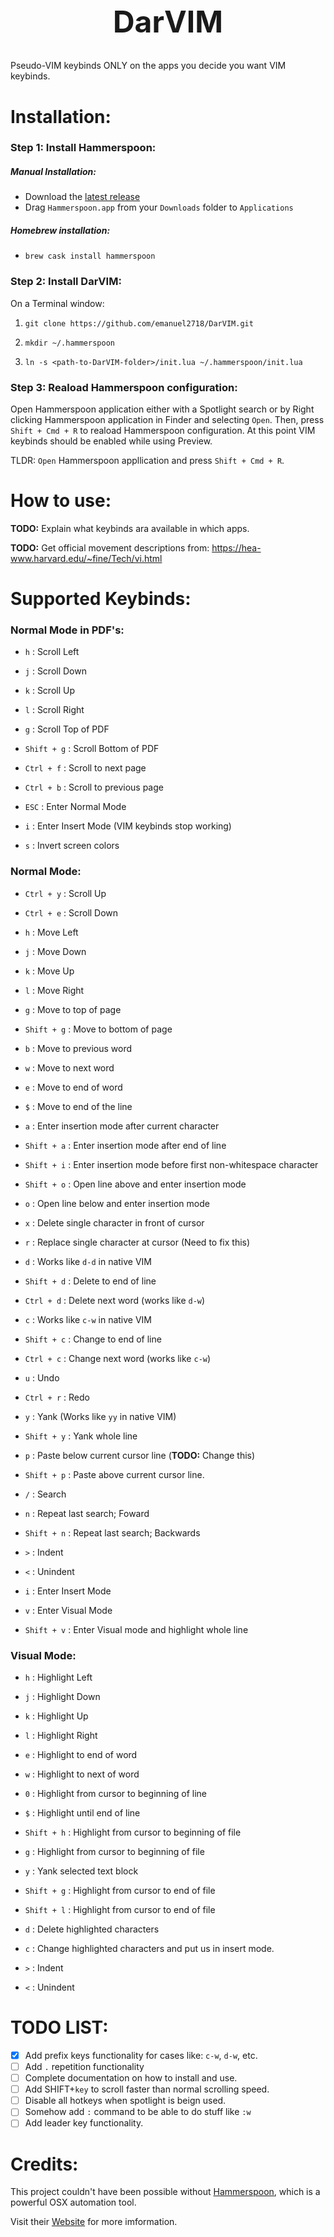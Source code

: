 <h1 align="center" style="font-size: 3rem;">
DarVIM
</h1>

Pseudo-VIM keybinds ONLY on the apps you decide you want VIM keybinds.


# Installation:

### Step 1: Install Hammerspoon:

##### Manual Installation:
 * Download the [latest release](https://github.com/Hammerspoon/hammerspoon/releases/latest)
 * Drag `Hammerspoon.app` from your `Downloads` folder to `Applications`

##### Homebrew installation:
  * `brew cask install hammerspoon`

### Step 2: Install DarVIM:
On a Terminal window:

1. `git clone https://github.com/emanuel2718/DarVIM.git`

2. `mkdir ~/.hammerspoon`

3. `ln -s <path-to-DarVIM-folder>/init.lua ~/.hammerspoon/init.lua`


### Step 3: Reaload Hammerspoon configuration:
Open Hammerspoon application either with a Spotlight search or by Right
clicking Hammerspoon application in Finder and selecting `Open`.
Then, press `Shift + Cmd + R` to reaload Hammerspoon configuration.
At this point VIM keybinds should be enabled while using Preview.

TLDR: `Open` Hammerspoon appllication and press `Shift + Cmd + R`.


# How to use:
**TODO:** Explain what keybinds ara available in which apps.

**TODO:** Get official movement descriptions from:
https://hea-www.harvard.edu/~fine/Tech/vi.html



# Supported Keybinds:

### Normal Mode in PDF's:
 * `h` : Scroll Left
 * `j` : Scroll Down
 * `k` : Scroll Up
 * `l` : Scroll Right
 * `g`   : Scroll Top of PDF
 * `Shift + g` : Scroll Bottom of PDF
 * `Ctrl + f` : Scroll to next page
 * `Ctrl + b` : Scroll to previous page
 
 * `ESC` : Enter Normal Mode
 * `i` : Enter Insert Mode (VIM keybinds stop working)
 * `s` : Invert screen colors

### Normal Mode:
 * `Ctrl + y` : Scroll Up
 * `Ctrl + e` : Scroll Down
 * `h` : Move Left
 * `j` : Move Down
 * `k` : Move Up
 * `l` : Move Right
 * `g` : Move to top of page


 * `Shift + g` : Move to bottom of page
 * `b` : Move to previous word
 * `w` : Move to next word
 * `e` : Move to end of word
 * `$` : Move to end of the line
 * `a` : Enter insertion mode after current character
 * `Shift + a` : Enter insertion mode after end of line
 * `Shift + i` : Enter insertion mode before first non-whitespace character
 * `Shift + o` : Open line above and enter insertion mode
 * `o` : Open line below and enter insertion mode
 * `x` : Delete single character in front of cursor
 * `r` : Replace single character at cursor (Need to fix this)
 * `d` : Works like `d-d` in native VIM
 * `Shift + d` : Delete to end of line
 * `Ctrl + d` : Delete next word (works like `d-w`)
 * `c` : Works like `c-w` in native VIM
 * `Shift + c` : Change to end of line
 * `Ctrl + c` : Change next word (works like `c-w`)
 * `u` : Undo
 * `Ctrl + r` : Redo
 * `y` : Yank (Works like `yy` in native VIM)
 * `Shift + y` : Yank whole line
 * `p` : Paste below current cursor line (**TODO:** Change this)
 * `Shift + p` : Paste above current cursor line.
 * `/` : Search
 * `n` : Repeat last search; Foward
 * `Shift + n` : Repeat last search; Backwards
 * `>` : Indent
 * `<` : Unindent
 * `i` : Enter Insert Mode
 * `v` : Enter Visual Mode
 * `Shift + v` : Enter Visual mode and highlight whole line


### Visual Mode:
 * `h` : Highlight Left
 * `j` : Highlight Down
 * `k` : Highlight Up
 * `l` : Highlight Right
 * `e` : Highlight to end of word
 * `w` : Highlight to next of word
 * `0` : Highlight from cursor to beginning of line
 * `$` : Highlight until end of line
 * `Shift + h` : Highlight from cursor to beginning of file


 * `g` : Highlight from cursor to beginning of file
 * `y` : Yank selected text block
 * `Shift + g` : Highlight from cursor to end of file
 * `Shift + l` : Highlight from cursor to end of file
 * `d` : Delete highlighted characters
 * `c` : Change highlighted characters and put us in insert mode.
 * `>` : Indent
 * `<` : Unindent
 


# TODO LIST:
- [x] Add prefix keys functionality for cases like: `c-w`, `d-w`, etc.
- [ ] Add `.` repetition functionality
- [ ] Complete documentation on how to install and use.
- [ ] Add SHIFT+`key` to scroll faster than normal scrolling speed.
- [ ] Disable all hotkeys when spotlight is beign used.
- [ ] Somehow add `:` command to be able to do stuff like `:w`
- [ ] Add leader key functionality.

# Credits:
This project couldn't have been possible without [Hammerspoon](https://github.com/Hammerspoon/hammerspoon), which is a powerful OSX automation tool.

Visit their [Website](http://www.hammerspoon.org/) for more imformation.
